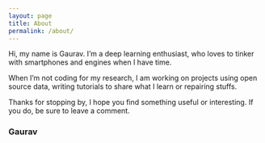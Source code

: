 ```yaml
---
layout: page
title: About
permalink: /about/
---
```


Hi, my name is Gaurav. I’m a deep learning enthusiast, who loves to tinker with smartphones and engines when I have time.

When I’m not coding for my research, I am working on projects using open source data, writing tutorials to share what I learn or repairing stuffs.

Thanks for stopping by, I hope you find something useful or interesting. If you do, be sure to leave a comment.

### Gaurav
